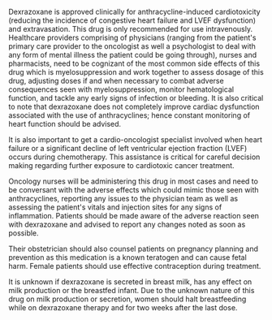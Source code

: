 Dexrazoxane is approved clinically for anthracycline-induced cardiotoxicity (reducing the incidence of congestive heart failure and LVEF dysfunction) and extravasation. This drug is only recommended for use intravenously. Healthcare providers comprising of physicians (ranging from the patient's primary care provider to the oncologist as well a psychologist to deal with any form of mental illness the patient could be going through), nurses and pharmacists, need to be cognizant of the most common side effects of this drug which is myelosuppression and work together to assess dosage of this drug, adjusting doses if and when necessary to combat adverse consequences seen with myelosuppression, monitor hematological function, and tackle any early signs of infection or bleeding. It is also critical to note that dexrazoxane does not completely improve cardiac dysfunction associated with the use of anthracyclines; hence constant monitoring of heart function should be advised.

It is also important to get a cardio-oncologist specialist involved when heart failure or a significant decline of left ventricular ejection fraction (LVEF) occurs during chemotherapy. This assistance is critical for careful decision making regarding further exposure to cardiotoxic cancer treatment.

Oncology nurses will be administering this drug in most cases and need to be conversant with the adverse effects which could mimic those seen with anthracyclines, reporting any issues to the physician team as well as assessing the patient's vitals and injection sites for any signs of inflammation. Patients should be made aware of the adverse reaction seen with dexrazoxane and advised to report any changes noted as soon as possible.

Their obstetrician should also counsel patients on pregnancy planning and prevention as this medication is a known teratogen and can cause fetal harm. Female patients should use effective contraception during treatment.

It is unknown if dexrazoxane is secreted in breast milk, has any effect on milk production or the breastfed infant. Due to the unknown nature of this drug on milk production or secretion, women should halt breastfeeding while on dexrazoxane therapy and for two weeks after the last dose.